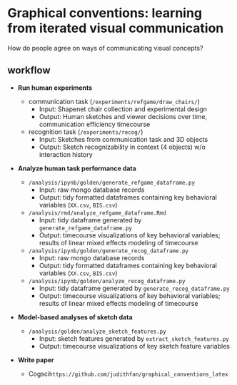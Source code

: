 # Graphical conventions: learning from iterated visual communication
How do people agree on ways of communicating visual concepts?


## workflow

- **Run human experiments**
  - communication task (`/experiments/refgame/draw_chairs/`)
    - Input: Shapenet chair collection and experimental design
    - Output: Human sketches and viewer decisions over time, communication efficiency timecourse
  - recognition task (`/experiments/recog/`)
    - Input: Sketches from communication task and 3D objects
    - Output: Sketch recognizability in context (4 objects) w/o interaction history

- **Analyze human task performance data**
  - `/analysis/ipynb/golden/generate_refgame_dataframe.py`
    - Input: raw mongo database records
    - Output: tidy formatted dataframes containing key behavioral variables (`XX.csv`, `BIS.csv`)
  - `/analysis/rmd/analyze_refgame_dataframe.Rmd`
    - Input: tidy dataframe generated by `generate_refgame_dataframe.py`
    - Output: timecourse visualizations of key behavioral variables; results of linear mixed effects modeling of timecourse
  - `/analysis/ipynb/golden/generate_recog_dataframe.py`
    - Input: raw mongo database records
    - Output: tidy formatted dataframes containing key behavioral variables (`XX.csv`, `BIS.csv`)
  - `/analysis/ipynb/golden/analyze_recog_dataframe.py`
    - Input: tidy dataframe generated by `generate_recog_dataframe.py`
    - Output: timecourse visualizations of key behavioral variables; results of linear mixed effects modeling of timecourse

- **Model-based analyses of sketch data**
  - `/analysis/golden/analyze_sketch_features.py`
    - Input: sketch features generated by `extract_sketch_features.py`
    - Output: timecourse visualizations of key sketch feature variables

- **Write paper**
  - Cogsci`https://github.com/judithfan/graphical_conventions_latex`

